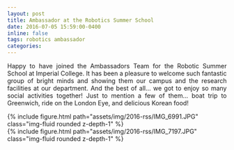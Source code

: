 ```yaml
---
layout: post
title: Ambassador at the Robotics Summer School
date: 2016-07-05 15:59:00-0400
inline: false
tags: robotics ambassador
categories: 
---
```


<p align="justify">
    Happy to have joined the Ambassadors Team for the Robotic Summer School at Imperial College. It
    has been a pleasure to welcome such fantastic group of bright minds and showing them our campus 
    and the research facilities at our department. And the best of all...  we got to enjoy so many 
    social activities together! Just to mention a few of them... boat trip to Greenwich, ride on the
    London Eye, and delicious Korean food! 
</p>
  
    

<div class="row mt-3">
    <div class="col-sm-12 col-lg-6">
        {% include figure.html path="assets/img/2016-rss/IMG_6991.JPG" class="img-fluid rounded z-depth-1" %}
    </div>
    <div class="col-sm-12 col-lg-6">
        {% include figure.html path="assets/img/2016-rss/IMG_7197.JPG" class="img-fluid rounded z-depth-1" %}
    </div>
</div>